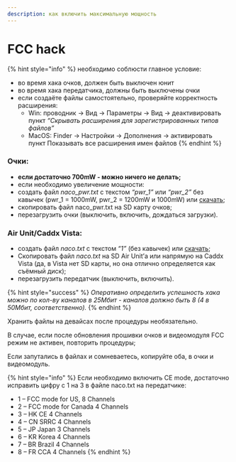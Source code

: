 ```yaml
---
description: как включить максимальную мощность
---
```


# FCC hack

{% hint style="info" %}
необходимо соблюсти главное условие:

* во время хака очков, должен быть выключен юнит
* во время хака передатчика, должны быть выключены очки
* если создаёте файлы самостоятельно, проверяйте корректность расширения:
  * Win: проводник → Вид → Параметры → Вид → деактивировать пункт _“Скрывать расширения для зарегистрированных типов файлов”_
  * MacOS: Finder → Настройки → Дополнения → активировать пункт Показывать все расширения имен файлов
{% endhint %}

### Очки:

* **если достаточно 700mW - можно ничего не делать;**
* если необходимо увеличение мощности:
* создать файл _naco\_pwr.txt_ с текстом _“pwr\_1”_ или _“pwr\_2”_ без кавычек (pwr\_1 = 1000mW, pwr\_2 = 1200mW и 1000mW) или [скачать](https://t.me/djifpvru/40673);
* скопировать файл naco\_pwr.txt на SD карту очков;
* перезагрузить очки (выключить, включить, дождаться загрузки).

### Air Unit/Caddx Vista:

* создать файл _naco.txt_ с текстом _“1”_ (без кавычек) или [скачать](https://t.me/djifpvru/40672);
* Скопировать файл _naco.txt_ на SD Air Unit’а или напрямую на Caddx Vista (да, в Vista нет SD карты, но она отлично определяется как съёмный диск);
* перезагрузить передатчик (выключить, включить).

{% hint style="success" %}
_Оперативно определить успешность хака можно по кол-ву каналов в 25Мбит - каналов должно быть 8 (4 в 50Мбит, соответственно)._
{% endhint %}

Хранить файлы на девайсах после процедуры необязательно.

В случае, если после обновления прошивки очков и видеомодуля FCC режим не активен, повторить процедуры;

Если запутались в файлах и сомневаетесь, копируйте оба, в очки и видеомодуль.

{% hint style="info" %}
Если необходимо включить CE mode, достаточно исправить цифру с 1 на 3 в файле naco.txt на передатчике:

* 1 – FCC mode for US, 8 Channels
* 2 – FCC mode for Canada 4 Channels
* 3 – HK CE 4 Channels
* 4 – CN SRRC 4 Channels
* 5 – JP Japan 3 Channels
* 6 – KR Korea 4 Channels
* 7 – BR Brazil 4 Channels
* 8 – FR CCA 4 Channels
{% endhint %}

